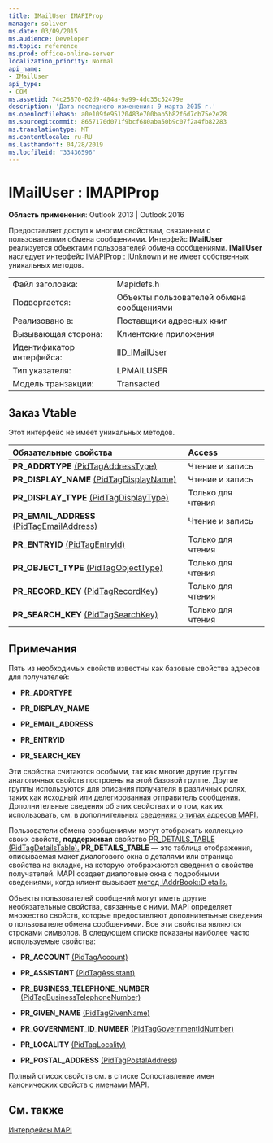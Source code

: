 ```yaml
---
title: IMailUser IMAPIProp
manager: soliver
ms.date: 03/09/2015
ms.audience: Developer
ms.topic: reference
ms.prod: office-online-server
localization_priority: Normal
api_name:
- IMailUser
api_type:
- COM
ms.assetid: 74c25870-62d9-484a-9a99-4dc35c52479e
description: 'Дата последнего изменения: 9 марта 2015 г.'
ms.openlocfilehash: a0e109fe95120483e700bab5b82f6d7cb75e2e28
ms.sourcegitcommit: 8657170d071f9bcf680aba50b9c07f2a4fb82283
ms.translationtype: MT
ms.contentlocale: ru-RU
ms.lasthandoff: 04/28/2019
ms.locfileid: "33436596"
---
```

# <a name="imailuser--imapiprop"></a>IMailUser : IMAPIProp

  
  
**Область применения**: Outlook 2013 | Outlook 2016 
  
Предоставляет доступ к многим свойствам, связанным с пользователями обмена сообщениями. Интерфейс **IMailUser** реализуется объектами пользователей обмена сообщениями. **IMailUser** наследует интерфейс [IMAPIProp : IUnknown](imapipropiunknown.md) и не имеет собственных уникальных методов. 
  
|||
|:-----|:-----|
|Файл заголовка:  <br/> |Mapidefs.h  <br/> |
|Подвергается:  <br/> |Объекты пользователей обмена сообщениями  <br/> |
|Реализовано в:  <br/> |Поставщики адресных книг  <br/> |
|Вызывающая сторона:  <br/> |Клиентские приложения  <br/> |
|Идентификатор интерфейса:  <br/> |IID_IMailUser  <br/> |
|Тип указателя:  <br/> |LPMAILUSER  <br/> |
|Модель транзакции:  <br/> |Transacted  <br/> |
   
## <a name="vtable-order"></a>Заказ Vtable

Этот интерфейс не имеет уникальных методов.
  
|**Обязательные свойства**|**Access**|
|:-----|:-----|
|**PR_ADDRTYPE** [(PidTagAddressType)](pidtagaddresstype-canonical-property.md)  <br/> |Чтение и запись  <br/> |
|**PR_DISPLAY_NAME** [(PidTagDisplayName)](pidtagdisplayname-canonical-property.md)  <br/> |Чтение и запись  <br/> |
|**PR_DISPLAY_TYPE** [(PidTagDisplayType)](pidtagdisplaytype-canonical-property.md)  <br/> |Только для чтения  <br/> |
|**PR_EMAIL_ADDRESS** [(PidTagEmailAddress)](pidtagemailaddress-canonical-property.md)  <br/> |Чтение и запись  <br/> |
|**PR_ENTRYID** [(PidTagEntryId)](pidtagentryid-canonical-property.md)  <br/> |Только для чтения  <br/> |
|**PR_OBJECT_TYPE** [(PidTagObjectType)](pidtagobjecttype-canonical-property.md)  <br/> |Только для чтения  <br/> |
|**PR_RECORD_KEY** [(PidTagRecordKey](pidtagrecordkey-canonical-property.md))  <br/> |Только для чтения  <br/> |
|**PR_SEARCH_KEY** [(PidTagSearchKey)](pidtagsearchkey-canonical-property.md)  <br/> |Только для чтения  <br/> |
   
## <a name="remarks"></a>Примечания

Пять из необходимых свойств известны как базовые свойства адресов для получателей:
  
- **PR_ADDRTYPE**
    
- **PR_DISPLAY_NAME**
    
- **PR_EMAIL_ADDRESS**
    
- **PR_ENTRYID**
    
- **PR_SEARCH_KEY**
    
Эти свойства считаются особыми, так как многие другие группы аналогичных свойств построены на этой базовой группе. Другие группы используются для описания получателя в различных ролях, таких как исходный или делегированная отправитель сообщения. Дополнительные сведения об этих свойствах и о том, как их использовать, см. в дополнительных [сведениях о типах адресов MAPI.](mapi-address-types.md)
  
Пользователи обмена сообщениями могут отображать коллекцию своих свойств, **поддерживая** свойство [PR_DETAILS_TABLE (PidTagDetailsTable).](pidtagdetailstable-canonical-property.md) **PR_DETAILS_TABLE** — это таблица отображения, описываемая макет диалогового окна с деталями или страница свойства на вкладке, на которую отображаются сведения о свойстве получателей. MAPI создает диалоговые окна с подробными сведениями, когда клиент вызывает [метод IAddrBook::D etails.](iaddrbook-details.md) 
  
Объекты пользователей сообщений могут иметь другие необязательные свойства, связанные с ними. MAPI определяет множество свойств, которые предоставляют дополнительные сведения о пользователе обмена сообщениями. Все эти свойства являются строками символов. В следующем списке показаны наиболее часто используемые свойства:
  
- **PR_ACCOUNT** [(PidTagAccount)](pidtagaccount-canonical-property.md) 
    
- **PR_ASSISTANT** [(PidTagAssistant)](pidtagassistant-canonical-property.md) 
    
- **PR_BUSINESS_TELEPHONE_NUMBER** [(PidTagBusinessTelephoneNumber)](pidtagbusinesstelephonenumber-canonical-property.md) 
    
- **PR_GIVEN_NAME** [(PidTagGivenName)](pidtaggivenname-canonical-property.md) 
    
- **PR_GOVERNMENT_ID_NUMBER** [(PidTagGovernmentIdNumber)](pidtaggovernmentidnumber-canonical-property.md) 
    
- **PR_LOCALITY** [(PidTagLocality)](pidtaglocality-canonical-property.md) 
    
- **PR_POSTAL_ADDRESS** [(PidTagPostalAddress](pidtagpostaladdress-canonical-property.md)) 
    
Полный список свойств см. в списке Сопоставление имен канонических свойств [с именами MAPI.](mapping-canonical-property-names-to-mapi-names.md)
  
## <a name="see-also"></a>См. также



[Интерфейсы MAPI](mapi-interfaces.md)

